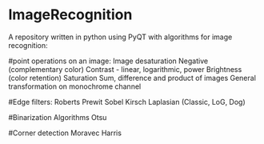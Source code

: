 # ImageRecognition
A repository written in python using PyQT with algorithms for image recognition:

#point operations on an image:
Image desaturation
Negative (complementary color)
Contrast - linear, logarithmic, power
Brightness (color retention)
Saturation
Sum, difference and product of images
General transformation on monochrome channel

#Edge filters:
Roberts
Prewit
Sobel
Kirsch
Laplasian (Classic, LoG, Dog)

#Binarization Algorithms
Otsu

#Corner detection
Moravec
Harris

